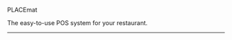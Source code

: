 PLACEmat

The easy-to-use POS system for your restaurant.

-------------------------------------------------------
